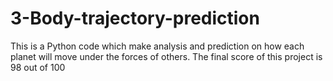 # 3-Body-trajectory-prediction
This is a Python code which make analysis and prediction on how each planet will move under the forces of others. The final score of this project is 98 out of 100
